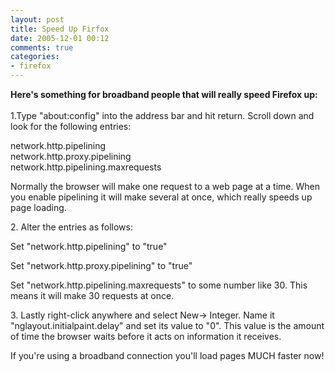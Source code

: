 ```yaml
---
layout: post
title: Speed Up Firfox
date: 2005-12-01 00:12
comments: true
categories:
- firefox
---
```

<p><strong> Here's something for broadband people that will really speed Firefox up:<br />
</strong><br />
1.Type "about:config" into the address bar and hit return. Scroll down and look for the following entries:</p>
<p>network.http.pipelining<br />
network.http.proxy.pipelining<br />
network.http.pipelining.maxrequests</p>
<p>Normally the browser will make one request to a web page at a time. When you enable pipelining it will make several at once, which really speeds up page loading.</p>
<p>2. Alter the entries as follows:</p>
<p>Set "network.http.pipelining" to "true"</p>
<p>Set "network.http.proxy.pipelining" to "true"</p>
<p>Set "network.http.pipelining.maxrequests" to some number like 30. This means it will make 30 requests at once.</p>
<p>3. Lastly right-click anywhere and select New-&gt; Integer. Name it "nglayout.initialpaint.delay" and set its value to "0". This value is the amount of time the browser waits before it acts on information it receives.</p>
<p>If you're using a broadband connection you'll load pages MUCH faster now!
</p>
